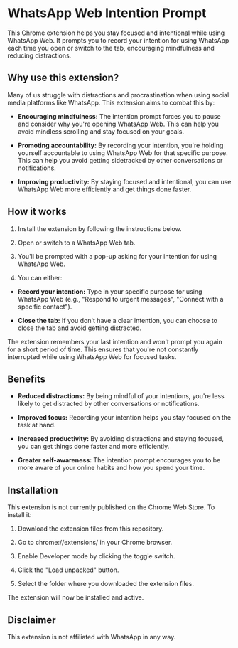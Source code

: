 # WhatsApp Web Intention Prompt

This Chrome extension helps you stay focused and intentional while using WhatsApp Web. It prompts you to record your intention for using WhatsApp each time you open or switch to the tab, encouraging mindfulness and reducing distractions.

## Why use this extension?

Many of us struggle with distractions and procrastination when using social media platforms like WhatsApp. This extension aims to combat this by:

*   **Encouraging mindfulness:** The intention prompt forces you to pause and consider why you're opening WhatsApp Web. This can help you avoid mindless scrolling and stay focused on your goals.
   
*   **Promoting accountability:** By recording your intention, you're holding yourself accountable to using WhatsApp Web for that specific purpose. This can help you avoid getting sidetracked by other conversations or notifications.
   
*   **Improving productivity:** By staying focused and intentional, you can use WhatsApp Web more efficiently and get things done faster.
   

## How it works

1.  Install the extension by following the instructions below.
   
2.  Open or switch to a WhatsApp Web tab.
   
3.  You'll be prompted with a pop-up asking for your intention for using WhatsApp Web.
   
4.  You can either:
   
   *   **Record your intention:** Type in your specific purpose for using WhatsApp Web (e.g., "Respond to urgent messages", "Connect with a specific contact").
       
   *   **Close the tab:** If you don't have a clear intention, you can choose to close the tab and avoid getting distracted.
       

The extension remembers your last intention and won't prompt you again for a short period of time. This ensures that you're not constantly interrupted while using WhatsApp Web for focused tasks.

## Benefits

*   **Reduced distractions:** By being mindful of your intentions, you're less likely to get distracted by other conversations or notifications.
   
*   **Improved focus:** Recording your intention helps you stay focused on the task at hand.
   
*   **Increased productivity:** By avoiding distractions and staying focused, you can get things done faster and more efficiently.
   
*   **Greater self-awareness:** The intention prompt encourages you to be more aware of your online habits and how you spend your time.
   

## Installation

This extension is not currently published on the Chrome Web Store. To install it:

1.  Download the extension files from this repository.
   
2.  Go to chrome://extensions/ in your Chrome browser.
   
3.  Enable Developer mode by clicking the toggle switch.
   
4.  Click the "Load unpacked" button.
   
5.  Select the folder where you downloaded the extension files.
   

The extension will now be installed and active.

## Disclaimer

This extension is not affiliated with WhatsApp in any way.